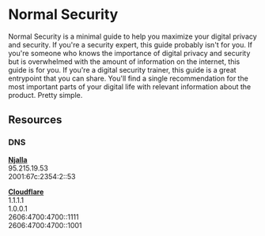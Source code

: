 # Normal Security

Normal Security is a minimal guide to help you maximize your digital privacy and security. If you're a security expert, this guide probably isn't for you. If you're someone who knows the importance of digital privacy and security but is overwhelmed with the amount of information on the internet, this guide is for you. If you're a digital security trainer, this guide is a great entrypoint that you can share. You'll find a single recommendation for the most important parts of your digital life with relevant information about the product. Pretty simple.

## Resources

### DNS
[**Njalla**](https://dns.njal.la/)<br> 
95.215.19.53<br>
2001:67c:2354:2::53 

[**Cloudflare**](https://1.1.1.1/dns/)<br>
1.1.1.1<br>
1.0.0.1<br>
2606:4700:4700::1111<br>
2606:4700:4700::1001
